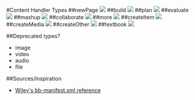 #Content Handler Types
##newPage
![](newPage.png?raw=true)
##build
![](build.png?raw=true)
##plan
![](plan.png?raw=true)
##evaluate
![](evaluate.png?raw=true)
##mashup
![](mashup.png?raw=true)
##collaborate
![](collaborate.png?raw=true)
##more
![](more.png?raw=true)
##createItem
![](createItem.png?raw=true)
##createMedia
![](createMedia.png?raw=true)
##createOther
![](createOther.png?raw=true)
##textbook
![](textbook.png?raw=true)

##Deprecated types?
* image 
* video 
* audio 
* file

##Sources/Inspiration
* [Wiley's bb-manifest.xml reference](http://eclipse.justplainwiley.com/pluginhelp/reference/bb-manifest-ref.html)

